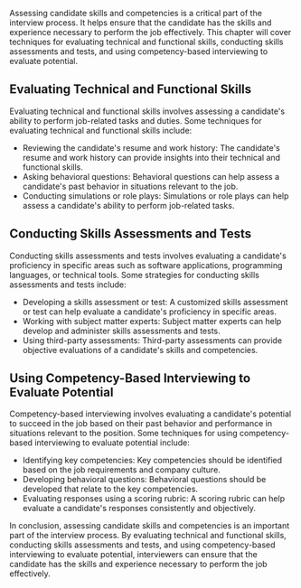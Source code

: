 
Assessing candidate skills and competencies is a critical part of the interview process. It helps ensure that the candidate has the skills and experience necessary to perform the job effectively. This chapter will cover techniques for evaluating technical and functional skills, conducting skills assessments and tests, and using competency-based interviewing to evaluate potential.

Evaluating Technical and Functional Skills
------------------------------------------

Evaluating technical and functional skills involves assessing a candidate's ability to perform job-related tasks and duties. Some techniques for evaluating technical and functional skills include:

* Reviewing the candidate's resume and work history: The candidate's resume and work history can provide insights into their technical and functional skills.
* Asking behavioral questions: Behavioral questions can help assess a candidate's past behavior in situations relevant to the job.
* Conducting simulations or role plays: Simulations or role plays can help assess a candidate's ability to perform job-related tasks.

Conducting Skills Assessments and Tests
---------------------------------------

Conducting skills assessments and tests involves evaluating a candidate's proficiency in specific areas such as software applications, programming languages, or technical tools. Some strategies for conducting skills assessments and tests include:

* Developing a skills assessment or test: A customized skills assessment or test can help evaluate a candidate's proficiency in specific areas.
* Working with subject matter experts: Subject matter experts can help develop and administer skills assessments and tests.
* Using third-party assessments: Third-party assessments can provide objective evaluations of a candidate's skills and competencies.

Using Competency-Based Interviewing to Evaluate Potential
---------------------------------------------------------

Competency-based interviewing involves evaluating a candidate's potential to succeed in the job based on their past behavior and performance in situations relevant to the position. Some techniques for using competency-based interviewing to evaluate potential include:

* Identifying key competencies: Key competencies should be identified based on the job requirements and company culture.
* Developing behavioral questions: Behavioral questions should be developed that relate to the key competencies.
* Evaluating responses using a scoring rubric: A scoring rubric can help evaluate a candidate's responses consistently and objectively.

In conclusion, assessing candidate skills and competencies is an important part of the interview process. By evaluating technical and functional skills, conducting skills assessments and tests, and using competency-based interviewing to evaluate potential, interviewers can ensure that the candidate has the skills and experience necessary to perform the job effectively.
